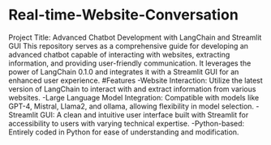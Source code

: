 # Real-time-Website-Conversation
Project Title: Advanced Chatbot Development with LangChain and Streamlit GUI
This repository serves as a comprehensive guide for developing an advanced chatbot capable of interacting with websites, extracting information, and providing user-friendly communication. It leverages the power of LangChain 0.1.0 and integrates it with a Streamlit GUI for an enhanced user experience.
#Features
-Website Interaction: Utilize the latest version of LangChain to interact with and extract information from various websites.
-Large Language Model Integration: Compatible with models like GPT-4, Mistral, Llama2, and ollama, allowing flexibility in model selection.
-Streamlit GUI: A clean and intuitive user interface built with Streamlit for accessibility to users with varying technical expertise.
-Python-based: Entirely coded in Python for ease of understanding and modification.
